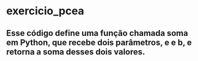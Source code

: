 # exercicio_pcea

## Esse código define uma função chamada soma em Python, que recebe dois parâmetros, e e b, e retorna a soma desses dois valores. 
